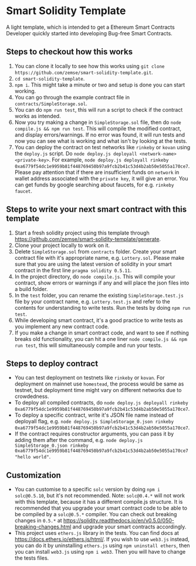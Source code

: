 # Smart Solidity Template
A light template, which is intended to get a Ethereum Smart Contracts Developer quickly started into developing Bug-free Smart Contracts.
## Steps to checkout how this works
1. You can clone it locally to see how this works using `git clone https://github.com/zemse/smart-solidity-template.git`.
2. `cd smart-solidity-template`.
3. `npm i`. This might take a minute or two and setup is done you can start working.
4.  You can go through the example contract file in `contracts/SimpleStorage.sol`.
5. You can do `npm run test`, this will run a script to check if the contract works as intended.
6. Now you try making a change in `SimpleStorage.sol` file, then do `node compile.js && npm run test`. This will compile the modified contract, and display errors/warnings. If no error was found, it will run tests and now you can see what is working and what isn't by looking at the tests.
7. You can deploy the contract on test networks like `rinkeby` or `kovan` using the `deploy.js` script. Do `node deploy.js deployall <network-name> <private-key>`. For example, `node deploy.js deployall rinkeby 0xa6779f54dc1e9959b81f448769450b97a9fcb2b41c53d4b2ab50e5055a170ce7`. Please pay attention that if there are insufficient funds on `network` in wallet address associated with the `private key`, it will give an error. You can get funds by google searching about faucets, for e.g. `rinkeby faucet`.

## Steps to write your next smart contract with this template
1. Start a fresh solidity project using this template through https://github.com/zemse/smart-solidity-template/generate.
2. Clone your project locally to work on it.
3. Delete `SimpleStorage.sol` from `contracts` folder. Create your smart contract file with it's appropriate name, e.g. `Lottery.sol`. Please make sure that you are using the latest version of solidity in your smart contract in the first line `pragma solidity 0.5.11`.
4. In the project directory, do `node compile.js`. This will compile your contract, show errors or warnings if any and will place the json files into a build folder.
5. In the `test` folder, you can rename the existing `SimpleStorage.test.js` file by your contract name, e.g. `Lottery.test.js` and refer to the contents for understanding to write tests. Run the tests by doing `npm run test`.
6. While developing smart contract, it's a good practice to write tests as you implement any new contract code.
7. If you make a change in smart contract code, and want to see if nothing breaks old functionality, you can hit a one liner `node compile.js && npm run test`, this will simultaneously compile and run your tests.

## Steps to deploy contract
- You can test deployment on testnets like `rinkeby` or `kovan`. For deployment on mainnet use `homestead`, the process would be same as testnet, but deployment time might vary on different networks due to crowdedness.
- To deploy all compiled contracts, do `node deploy.js deployall rinkeby 0xa6779f54dc1e9959b81f448769450b97a9fcb2b41c53d4b2ab50e5055a170ce7`.
- To deploy a specific contract, write it's JSON file name instead of deployall flag, e.g. `node deploy.js SimpleStorage_0.json rinkeby 0xa6779f54dc1e9959b81f448769450b97a9fcb2b41c53d4b2ab50e5055a170ce7`.
- If the contract requires constructor arguments, you can pass it by adding them after the command, e.g. `node deploy.js SimpleStorage_0.json rinkeby 0xa6779f54dc1e9959b81f448769450b97a9fcb2b41c53d4b2ab50e5055a170ce7 "hello world"`.

## Customization
- You can customise to a specific `solc` version by doing `npm i solc@0.5.10`, but it's not recommended. Note: `solc@0.4.*` will not work with this template, because it has a different compile.js structure. It is recommended that you upgrade your smart contract code to be able to be compiled by a `solc@0.5.*` compiler. You can check out breaking changes in `0.5.*` at https://solidity.readthedocs.io/en/v0.5.0/050-breaking-changes.html and upgrade your smart contracts accordingly.
- This project uses `ethers.js` library in the tests. You can find docs at https://docs.ethers.io/ethers.js/html/. If you wish to use `web3.js` instead, you can do it by uninstalling `ethers.js` using `npm uninstall ethers`, then you can install `web3.js` using `npm i web3`. Then you will have to change the tests files.
